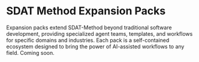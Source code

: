 # SDAT Method Expansion Packs

Expansion packs extend SDAT-Method beyond traditional software development, providing specialized agent teams, templates, and workflows for specific domains and industries. Each pack is a self-contained ecosystem designed to bring the power of AI-assisted workflows to any field. Coming soon.

